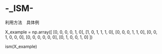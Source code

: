# -_ISM-
利用方法　具体例

X_example = np.array([
    [0, 0, 0, 0, 1, 0],
    [1, 0, 1, 1, 1, 0],
    [0, 0, 0, 1, 1, 0],
    [0, 0, 1, 0, 0, 0],
    [0, 0, 0, 0, 0, 0],
    [0, 1, 0, 0, 1, 0] 
])

ism(X_example)
